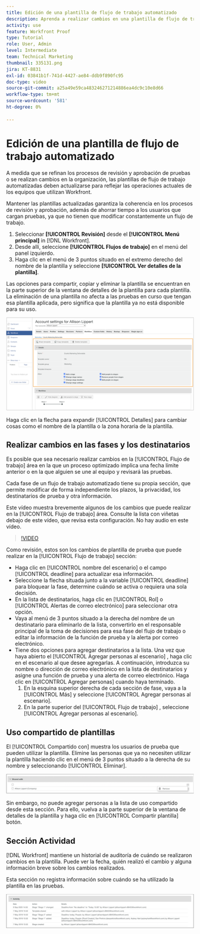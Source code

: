 ```yaml
---
title: Edición de una plantilla de flujo de trabajo automatizado
description: Aprenda a realizar cambios en una plantilla de flujo de trabajo de revisión automatizada existente en [!DNL  Workfront].
activity: use
feature: Workfront Proof
type: Tutorial
role: User, Admin
level: Intermediate
team: Technical Marketing
thumbnail: 335131.png
jira: KT-8831
exl-id: 03841b1f-741d-4427-ae84-ddb9f890fc95
doc-type: video
source-git-commit: a25a49e59ca483246271214886ea4dc9c10e8d66
workflow-type: tm+mt
source-wordcount: '581'
ht-degree: 0%

---
```


# Edición de una plantilla de flujo de trabajo automatizado

A medida que se refinan los procesos de revisión y aprobación de pruebas o se realizan cambios en la organización, las plantillas de flujo de trabajo automatizadas deben actualizarse para reflejar las operaciones actuales de los equipos que utilizan Workfront.

Mantener las plantillas actualizadas garantiza la coherencia en los procesos de revisión y aprobación, además de ahorrar tiempo a los usuarios que cargan pruebas, ya que no tienen que modificar constantemente un flujo de trabajo.

1. Seleccionar **[!UICONTROL Revisión]** desde el **[!UICONTROL Menú principal]** in [!DNL Workfront].
1. Desde allí, seleccione **[!UICONTROL Flujos de trabajo]** en el menú del panel izquierdo.
1. Haga clic en el menú de 3 puntos situado en el extremo derecho del nombre de la plantilla y seleccione **[!UICONTROL Ver detalles de la plantilla]**.

Las opciones para compartir, copiar y eliminar la plantilla se encuentran en la parte superior de la ventana de detalles de la plantilla para cada plantilla. La eliminación de una plantilla no afecta a las pruebas en curso que tengan esa plantilla aplicada, pero significa que la plantilla ya no está disponible para su uso.

![Ventana de detalles de plantilla](assets/proof-system-setup-edit-templates-details-area.png)

<!--
Lean More URLs
-->

Haga clic en la flecha para expandir [!UICONTROL Detalles] para cambiar cosas como el nombre de la plantilla o la zona horaria de la plantilla.

## Realizar cambios en las fases y los destinatarios

Es posible que sea necesario realizar cambios en la [!UICONTROL Flujo de trabajo] área en la que un proceso optimizado implica una fecha límite anterior o en la que alguien se une al equipo y revisará las pruebas.

Cada fase de un flujo de trabajo automatizado tiene su propia sección, que permite modificar de forma independiente los plazos, la privacidad, los destinatarios de prueba y otra información.

Este vídeo muestra brevemente algunos de los cambios que puede realizar en la [!UICONTROL Flujo de trabajo] área. Consulte la lista con viñetas debajo de este vídeo, que revisa esta configuración. No hay audio en este vídeo.

>[!VIDEO](https://video.tv.adobe.com/v/335131/?quality=12&learn=on)

Como revisión, estos son los cambios de plantilla de prueba que puede realizar en la [!UICONTROL Flujo de trabajo] sección:

* Haga clic en [!UICONTROL nombre del escenario] o el campo [!UICONTROL deadline] para actualizar esa información.
* Seleccione la flecha situada junto a la variable [!UICONTROL deadline] para bloquear la fase, determine cuándo se activa o requiera una sola decisión.
* En la lista de destinatarios, haga clic en [!UICONTROL Rol] o [!UICONTROL Alertas de correo electrónico] para seleccionar otra opción.
* Vaya al menú de 3 puntos situado a la derecha del nombre de un destinatario para eliminarlo de la lista, convertirlo en el responsable principal de la toma de decisiones para esa fase del flujo de trabajo o editar la información de la función de prueba y la alerta por correo electrónico.
* Tiene dos opciones para agregar destinatarios a la lista. Una vez que haya abierto el [!UICONTROL Agregar personas al escenario] , haga clic en el escenario al que desee agregarlas. A continuación, introduzca su nombre o dirección de correo electrónico en la lista de destinatarios y asigne una función de prueba y una alerta de correo electrónico. Haga clic en [!UICONTROL Agregar personas] cuando haya terminado.
   1. En la esquina superior derecha de cada sección de fase, vaya a la [!UICONTROL Más] y seleccione [!UICONTROL Agregar personas al escenario].
   1. En la parte superior del [!UICONTROL Flujo de trabajo] , seleccione [!UICONTROL Agregar personas al escenario].

## Uso compartido de plantillas

El [!UICONTROL Compartido con] muestra los usuarios de prueba que pueden utilizar la plantilla. Elimine las personas que ya no necesiten utilizar la plantilla haciendo clic en el menú de 3 puntos situado a la derecha de su nombre y seleccionando [!UICONTROL Eliminar].

![[!UICONTROL Compartido con] lista](assets/proof-system-setups-edit-template-shared-with.png)

Sin embargo, no puede agregar personas a la lista de uso compartido desde esta sección. Para ello, vuelva a la parte superior de la ventana de detalles de la plantilla y haga clic en [!UICONTROL Compartir plantilla] botón.

## Sección Actividad

[!DNL Workfront] mantiene un historial de auditoría de cuándo se realizaron cambios en la plantilla. Puede ver la fecha, quién realizó el cambio y alguna información breve sobre los cambios realizados.

Esta sección no registra información sobre cuándo se ha utilizado la plantilla en las pruebas.

![Lista de actividades de revisión](assets/proof-system-setups-edit-template-activity.png)
